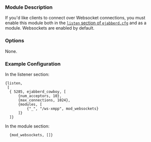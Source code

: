 ### Module Description

If you'd like clients to connect over Websocket connections, you must enable
this module both in the [`listen` section of `ejabberd.cfg`](../advanced-configuration/Listener-modules.md) and as a module. Websockets are enabled by default.

### Options

None.

### Example Configuration

In the listener section:
```
{listen,
 [
  { 5285, ejabberd_cowboy, [
      {num_acceptors, 10},
      {max_connections, 1024},
      {modules, [
          {"_", "/ws-xmpp", mod_websockets}
      ]}
  ]}
```

In the module section:
```
  {mod_websockets, []}
```
